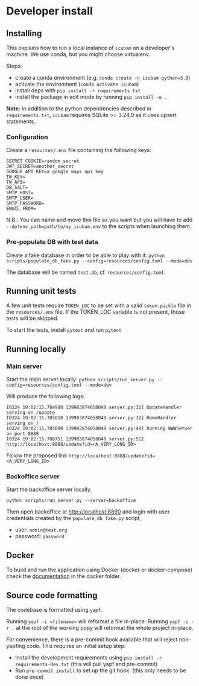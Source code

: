 # Developer install

## Installing

This explains how to run a local instance of `icubam` on a developer's machine. We use conda, but you might choose virtualenv.

Steps:

- create a conda environment (e.g. `conda create -n icubam python=3.8`)
- activate the environment (`conda activate icubam`)
- install deps with `pip install -r requirements.txt`
- install the package in edit mode by running `pip install -e .`

**Note:** in addition to the python dependencies described in `requirements.txt`, `icubam` requires SQLite >= 3.24.0 as it uses upsert statements.

### Configuration

Create a `resources/.env` file containing the following keys:
```
SECRET_COOKIE=random_secret
JWT_SECRET=another_secret
GOOGLE_API_KEY=a google maps api key
TW_KEY=
TW_API=
DB_SALT=
SMTP_HOST=
SMTP_USER=
SMTP_PASSWORD=
EMAIL_FROM=
```

N.B.: You can name and move this file as you want but you will have to add
`--dotenv_path=path/to/my_icubam.env` to the scripts when launching them.

### Pre-populate DB with test data

Create a fake database in order to be able to play with it:
`python scripts/populate_db_fake.py --config=resources/config.toml --mode=dev`

The database will be named `test.db`, cf. `resources/config.toml`.

## Running unit tests

A few unit tests require `TOKEN_LOC` to be set with a valid `token.pickle` file in the `resources/.env` file. If the TOKEN_LOC variable is not present, those tests will be skipped.

To start the tests, install `pytest` and run `pytest`

## Running locally


### Main server

Start the main server locally:
`python scripts/run_server.py --config=resources/config.toml --mode=dev`

Will produce the following logs:
```
I0324 19:02:15.784908 139983874058048 server.py:32] UpdateHandler serving on /update
I0324 19:02:15.785018 139983874058048 server.py:32] HomeHandler serving on /
I0324 19:02:15.785090 139983874058048 server.py:49] Running WWWServer on port 8888
I0324 19:02:15.788751 139983874058048 server.py:51] http://localhost:8888/update?id=<A_VERY_LONG_ID>
```

Follow the proposed link `http://localhost:8888/update?id=<A_VERY_LONG_ID>`

### Backoffice server

Start the backoffice server locally,
```
python scripts/run_server.py --server=backoffice
```

Then open backoffice at [http://localhost:8890](http://localhost:8890) and
login with user credentials created by the `populate_db_fake.py` script,
 - user: `admin@test.org`
 - password: `password`

## Docker

To build and run the application using Docker (docker or docker-compose) check the [documentation](./docker/README.md)
in the docker folder.

## Source code formatting

The codebase is formatted using `yapf`. 

Running `yapf -i <filename>` will reformat a file in-place. Running `yapf -i -r .` at the root of the working copy will reformat the whole project in-place.

For convenience, there is a pre-commit hook available that will reject non-yapfing code. This requires an initial setup step:

- Install the development requirements using `pip install -r requirements-dev.txt` (this will pull yapf and pre-commit)
- Run `pre-commit install` to set up the git hook. (this only needs to be done once)

